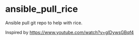 # ansible_pull_rice
Ansible pull git repo to help with rice.

Inspired by https://www.youtube.com/watch?v=gIDywsGBqf4
